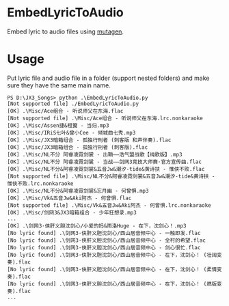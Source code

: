 # EmbedLyricToAudio
Embed lyric to audio files using [mutagen](https://github.com/quodlibet/mutagen).


# Usage

Put lyric file and audio file in a folder (support nested folders) and make sure they have the same main name.

```
PS D:\JX3_Songs> python .\EmbedLyricToAudio.py
[Not supported file] ./EmbedLyricToAudio.py
[OK] .\Misc/Ace组合 - 听说师父在东海.flac
[Not supported file] .\Misc/Ace组合 - 听说师父在东海.lrc.nonkaraoke
[OK] .\Misc/Assen捷&橙翼 - 当归.mp3
[OK] .\Misc/IRiS七叶&曾小Cee - 倾城曲七秀.mp3
[OK] .\Misc/JX3暗箱组合 - 孤独行刑者 (刺客版 和声伴奏).flac
[OK] .\Misc/JX3暗箱组合 - 孤独行刑者 (刺客版).flac
[OK] .\Misc/NL不分 阿睿凌霓剑裳 - 出鞘——浩气盟战歌【纯歌版】.mp3
[OK] .\Misc/NL不分 阿睿凌霓剑裳 - 当战——剑网3竞技大师赛·官方宣传曲.flac
[OK] .\Misc/NL不分&阿睿凌霓剑裳&五音Jw&潮汐-tide&黄诗扶 - 惟侠不败.flac
[Not supported file] .\Misc/NL不分&阿睿凌霓剑裳&五音Jw&潮汐-tide&黄诗扶 - 惟侠不败.lrc.nonkaraoke
[OK] .\Misc/NL不分&阿睿凌霓剑裳&忘月幽 - 何曾惧.mp3
[OK] .\Misc/Vk&五音Jw&Aki阿杰 - 何曾惧.flac
[Not supported file] .\Misc/Vk&五音Jw&Aki阿杰 - 何曾惧.lrc.nonkaraoke
[OK] .\Misc/剑网3&JX3暗箱组合 - 少年狂想录.mp3
...
[OK] .\剑网3·侠肝义胆沈剑心/小爱的妈&雨洛Huge - 在下，沈剑心！.mp3
[No lyric found] .\剑网3·侠肝义胆沈剑心/西山居音频中心 - 一触即发.flac
[No lyric found] .\剑网3·侠肝义胆沈剑心/西山居音频中心 - 全村的希望.flac
[No lyric found] .\剑网3·侠肝义胆沈剑心/西山居音频中心 - 剑心很忙.flac
[No lyric found] .\剑网3·侠肝义胆沈剑心/西山居音频中心 - 在下，沈剑心！ (壮阔变奏).flac
[No lyric found] .\剑网3·侠肝义胆沈剑心/西山居音频中心 - 在下，沈剑心！ (柔情变奏).flac
[No lyric found] .\剑网3·侠肝义胆沈剑心/西山居音频中心 - 在下，沈剑心！ (燃版变奏).flac
...
```
